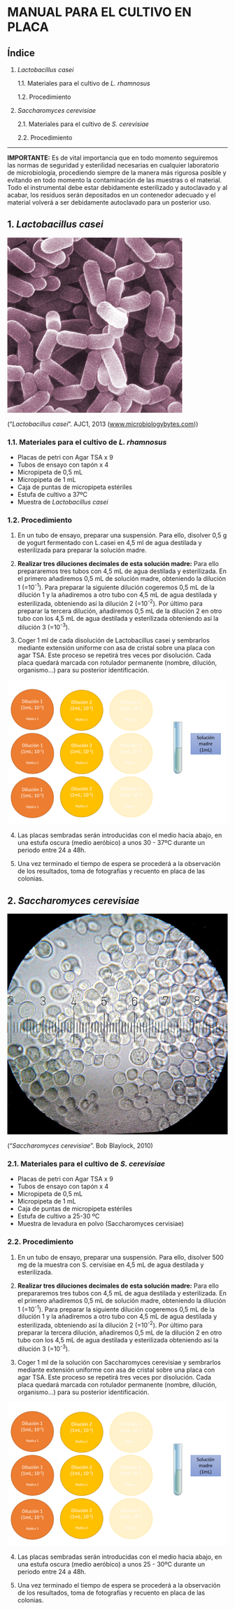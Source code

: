 # MANUAL PARA EL CULTIVO EN PLACA

## Índice
1. *Lactobacillus casei*

   1.1. Materiales para el cultivo de *L. rhamnosus*

   1.2. Procedimiento

2. *Saccharomyces cerevisiae*
 
   2.1. Materiales para el cultivo de *S. cerevisiae*
 
   2.2. Procedimiento
 -------------------------
 
**IMPORTANTE:** Es de vital importancia que en todo momento seguiremos las normas de seguridad y esterilidad necesarias en cualquier laboratorio de microbiología, procediendo siempre de la manera más rigurosa posible y evitando en todo momento la contaminación de las muestras o el material. Todo el instrumental debe estar debidamente esterilizado y autoclavado y al acabar, los residuos serán depositados en un contenedor adecuado y el material volverá a ser debidamente autoclavado para un posterior uso.
 
## **1. *Lactobacillus casei***

![Image not found](/images/l.casei.jpg "*Lactobacillus casei*")

(“*Lactobacillus casei*”. AJC1, 2013 (www.microbiologybytes.com))

### **1.1. Materiales para el cultivo de *L. rhamnosus***

* Placas de petri con Agar TSA x 9
* Tubos de ensayo con tapón x 4
* Micropipeta de 0,5 mL
* Micropipeta de 1 mL
* Caja de puntas de micropipeta estériles
* Estufa de cultivo a 37ºC
* Muestra de *Lactobacillus casei*

### **1.2. Procedimiento**

1. En un tubo de ensayo, preparar una suspensión. Para ello, disolver 0,5 g de yogurt fermentado con L.casei en 4,5 ml de agua destilada y esterilizada para preparar la solución madre.

2. **Realizar tres diluciones decimales de esta solución madre:** Para ello prepararemos tres tubos con 4,5 mL de agua destilada y esterilizada. En el primero añadiremos 0,5 mL de solución madre, obteniendo la dilución 1 (=10<sup>-1</sup>). Para preparar la siguiente dilución cogeremos 0,5 mL de la dilución 1 y la añadiremos a otro tubo con 4,5 mL de agua destilada y esterilizada, obteniendo así la dilución 2 (=10<sup>-2</sup>). Por último para preparar la tercera dilución, añadiremos 0,5 mL de la dilución 2 en otro tubo con los 4,5 mL de agua destilada y esterilizada obteniendo así la dilución 3 (=10<sup>-3</sup>).

3. Coger 1 ml de cada disolución de Lactobacillus casei y sembrarlos mediante extensión uniforme con asa de cristal sobre una placa con agar TSA. Este proceso se repetirá tres veces por disolución. Cada placa quedará marcada con rotulador permanente (nombre, dilución, organismo…) para su posterior identificación.

![Image not found](/images/diluciones2.PNG "Diluciones")   

4. Las placas sembradas serán introducidas con el medio hacia abajo, en una estufa oscura (medio aeróbico) a unos 30 - 37ºC durante un periodo entre 24 a 48h.

5. Una vez terminado el tiempo de espera se procederá a la observación de los resultados, toma de fotografías y recuento en placa de las colonias.
     
## **2. *Saccharomyces cerevisiae***

![Image not found](/images/S.cerevisiae.jpg "Saccharomyces cerevisiae")

(“*Saccharomyces cerevisiae*”. Bob Blaylock, 2010)

### **2.1. Materiales para el cultivo de *S. cerevisiae***

* Placas de petri con Agar TSA x 9
* Tubos de ensayo con tapón x 4
* Micropipeta de 0,5 mL
* Micropipeta de 1 mL
* Caja de puntas de micropipeta estériles
* Estufa de cultivo a 25-30 ºC
* Muestra de levadura en polvo (Saccharomyces cervisiae)

### **2.2. Procedimiento**

1. En un tubo de ensayo, preparar una suspensión. Para ello, disolver 500 mg de la muestra con S. cervisiae en 4,5 mL de agua destilada y esterilizada.

2. **Realizar tres diluciones decimales de esta solución madre:** Para ello prepararemos tres tubos con 4,5 mL de agua destilada y esterilizada. En el primero añadiremos 0,5 mL de solución madre, obteniendo la dilución 1 (=10<sup>-1</sup>). Para preparar la siguiente dilución cogeremos 0,5 mL de la dilución 1 y la añadiremos a otro tubo con 4,5 mL de agua destilada y esterilizada, obteniendo así la dilución 2 (=10<sup>-2</sup>). Por último para preparar la tercera dilución, añadiremos 0,5 mL de la dilución 2 en otro tubo con los 4,5 mL de agua destilada y esterilizada obteniendo así la dilución 3 (=10<sup>-3</sup>).

3. Coger 1 ml de la solución con Saccharomyces cerevisiae y sembrarlos mediante extensión uniforme con asa de cristal sobre una placa con agar TSA. Este proceso se repetirá tres veces por disolución. Cada placa quedará marcada con rotulador permanente (nombre, dilución, organismo…) para su posterior identificación.

![Image not found](/images/diluciones2.PNG "Diluciones") 

4. Las placas sembradas serán introducidas con el medio hacia abajo, en una estufa oscura (medio aeróbico) a unos 25 - 30ºC durante un periodo entre 24 a 48h.

5. Una vez terminado el tiempo de espera se procederá a la observación de los resultados, toma de fotografías y recuento en placa de las colonias.
